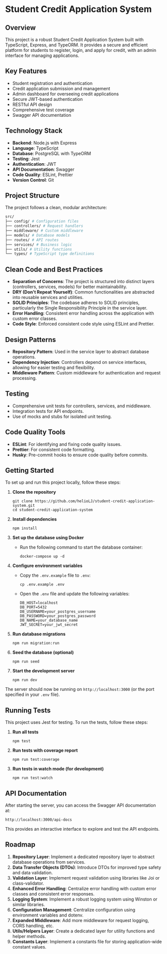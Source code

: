 # Student Credit Application System

## Overview

This project is a robust Student Credit Application System built with TypeScript, Express, and TypeORM. It provides a secure and efficient platform for students to register, login, and apply for credit, with an admin interface for managing applications.

## Key Features

- Student registration and authentication
- Credit application submission and management
- Admin dashboard for overseeing credit applications
- Secure JWT-based authentication
- RESTful API design
- Comprehensive test coverage
- Swagger API documentation

## Technology Stack

- **Backend**: Node.js with Express
- **Language**: TypeScript
- **Database**: PostgreSQL with TypeORM
- **Testing**: Jest
- **Authentication**: JWT
- **API Documentation**: Swagger
- **Code Quality**: ESLint, Prettier
- **Version Control**: Git

## Project Structure

The project follows a clean, modular architecture:
```bash
src/
├── config/ # Configuration files
├── controllers/ # Request handlers
├── middleware/ # Custom middleware
├── models/ # Database models
├── routes/ # API routes
├── services/ # Business logic
├── utils/ # Utility functions
└── types/ # TypeScript type definitions
```


## Clean Code and Best Practices

- **Separation of Concerns**: The project is structured into distinct layers (controllers, services, models) for better maintainability.
- **DRY (Don't Repeat Yourself)**: Common functionalities are abstracted into reusable services and utilities.
- **SOLID Principles**: The codebase adheres to SOLID principles, particularly the Single Responsibility Principle in the service layer.
- **Error Handling**: Consistent error handling across the application with custom error classes.
- **Code Style**: Enforced consistent code style using ESLint and Prettier.

## Design Patterns

- **Repository Pattern**: Used in the service layer to abstract database operations.
- **Dependency Injection**: Controllers depend on service interfaces, allowing for easier testing and flexibility.
- **Middleware Pattern**: Custom middleware for authentication and request processing.

## Testing

- Comprehensive unit tests for controllers, services, and middleware.
- Integration tests for API endpoints.
- Use of mocks and stubs for isolated unit testing.

## Code Quality Tools

- **ESLint**: For identifying and fixing code quality issues.
- **Prettier**: For consistent code formatting.
- **Husky**: Pre-commit hooks to ensure code quality before commits.

## Getting Started

To set up and run this project locally, follow these steps:

1. **Clone the repository**
   ```
   git clone https://github.com/helioLJ/student-credit-application-system.git
   cd student-credit-application-system
   ```

2. **Install dependencies**
   ```
   npm install
   ```

3. **Set up the database using Docker**
   - Run the following command to start the database container:
     ```
     docker-compose up -d
     ```

4. **Configure environment variables**
   - Copy the `.env.example` file to `.env`:
     ```
     cp .env.example .env
     ```
   - Open the `.env` file and update the following variables:
     ```
     DB_HOST=localhost
     DB_PORT=5432
     DB_USERNAME=your_postgres_username
     DB_PASSWORD=your_postgres_password
     DB_NAME=your_database_name
     JWT_SECRET=your_jwt_secret
     ```

5. **Run database migrations**
   ```
   npm run migration:run
   ```

6. **Seed the database (optional)**
   ```
   npm run seed
   ```

7. **Start the development server**
   ```
   npm run dev
   ```

The server should now be running on `http://localhost:3000` (or the port specified in your `.env` file).

## Running Tests

This project uses Jest for testing. To run the tests, follow these steps:

1. **Run all tests**
   ```
   npm test
   ```

2. **Run tests with coverage report**
   ```
   npm run test:coverage
   ```

3. **Run tests in watch mode (for development)**
   ```
   npm run test:watch
   ```

## API Documentation

After starting the server, you can access the Swagger API documentation at:

```
http://localhost:3000/api-docs
```

This provides an interactive interface to explore and test the API endpoints.

## Roadmap

1. **Repository Layer**: Implement a dedicated repository layer to abstract database operations from services.
2. **Data Transfer Objects (DTOs)**: Introduce DTOs for improved type safety and data validation.
3. **Validation Layer**: Implement request validation using libraries like Joi or class-validator.
4. **Enhanced Error Handling**: Centralize error handling with custom error classes and consistent error responses.
5. **Logging System**: Implement a robust logging system using Winston or similar libraries.
6. **Configuration Management**: Centralize configuration using environment variables and dotenv.
7. **Expanded Middleware**: Add more middleware for request logging, CORS handling, etc.
8. **Utils/Helpers Layer**: Create a dedicated layer for utility functions and helper methods.
9. **Constants Layer**: Implement a constants file for storing application-wide constant values.